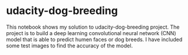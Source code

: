 # udacity-dog-breeding

This notebook shows my solution to udacity-dog-breeding project. The project is to build a deep learning convolutional neural network (CNN) model that is able to predict humen faces or dog breeds. I have included some test images to find the accuracy of the model. 

